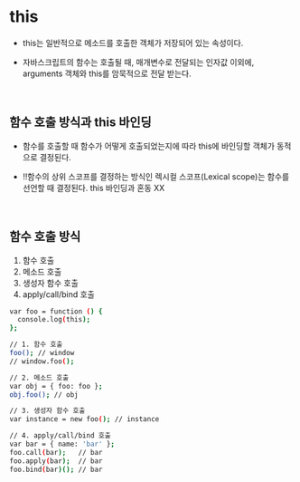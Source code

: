 # this

-  this는 일반적으로 메소드를 호출한 객체가 저장되어 있는 속성이다.

-  자바스크립트의 함수는 호출될 때, 매개변수로 전달되는 인자값 이외에, arguments 객체와 this를 암묵적으로 전달 받는다.

<br/>

## 함수 호출 방식과 this 바인딩

-  함수를 호출할 때 함수가 어떻게 호출되었는지에 따라 this에 바인딩할 객체가 동적으로 결정된다.

-  !!함수의 상위 스코프를 결정하는 방식인 렉시컬 스코프(Lexical scope)는 함수를 선언할 때 결정된다. this 바인딩과 혼동 XX

<br/>

## 함수 호출 방식

1. 함수 호출
2. 메소드 호출
3. 생성자 함수 호출
4. apply/call/bind 호출

```sh
var foo = function () {
  console.log(this);
};

// 1. 함수 호출
foo(); // window
// window.foo();

// 2. 메소드 호출
var obj = { foo: foo };
obj.foo(); // obj

// 3. 생성자 함수 호출
var instance = new foo(); // instance

// 4. apply/call/bind 호출
var bar = { name: 'bar' };
foo.call(bar);   // bar
foo.apply(bar);  // bar
foo.bind(bar)(); // bar
```
